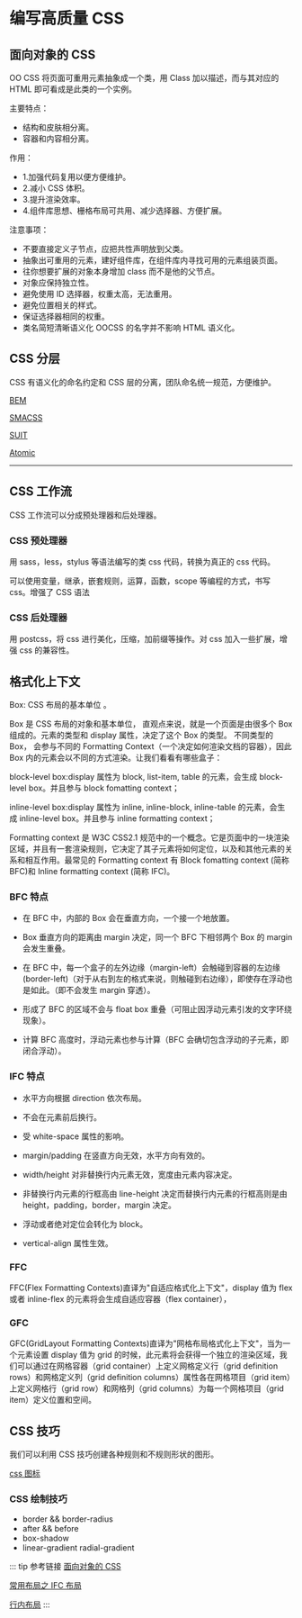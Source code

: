 # 编写高质量 CSS

## 面向对象的 CSS

OO CSS 将⻚面可重用元素抽象成一个类，用 Class 加以描述，而与其对应的 HTML 即可看成是此类的一个实例。

主要特点：

- 结构和皮肤相分离。
- 容器和内容相分离。

作用：

- 1.加强代码复用以便方便维护。
- 2.减小 CSS 体积。
- 3.提升渲染效率。
- 4.组件库思想、栅格布局可共用、减少选择器、方便扩展。

注意事项：

- 不要直接定义子节点，应把共性声明放到父类。
- 抽象出可重用的元素，建好组件库，在组件库内寻找可用的元素组装⻚面。
- 往你想要扩展的对象本身增加 class 而不是他的父节点。
- 对象应保持独立性。
- 避免使用 ID 选择器，权重太高，无法重用。
- 避免位置相关的样式。
- 保证选择器相同的权重。
- 类名简短清晰语义化 OOCSS 的名字并不影响 HTML 语义化。

## CSS 分层

CSS 有语义化的命名约定和 CSS 层的分离，团队命名统一规范，方便维护。

[BEM](https://en.bem.info/)

[SMACSS](https://smacss.com/)

[SUIT](https://suitcss.github.io/)

[Atomic](https://acss.io/)

---

## CSS 工作流

CSS 工作流可以分成预处理器和后处理器。

### CSS 预处理器

用 sass，less，stylus 等语法编写的类 css 代码，转换为真正的 css 代码。

可以使用变量，继承，嵌套规则，运算，函数，scope 等编程的方式，书写 css。增强了 CSS 语法

### CSS 后处理器

用 postcss，将 css 进行美化，压缩，加前缀等操作。对 css 加入一些扩展，增强 css 的兼容性。

## 格式化上下文

Box: CSS 布局的基本单位 。

Box 是 CSS 布局的对象和基本单位， 直观点来说，就是一个页面是由很多个 Box 组成的。元素的类型和 display 属性，决定了这个 Box 的类型。 不同类型的 Box， 会参与不同的 Formatting Context（一个决定如何渲染文档的容器），因此 Box 内的元素会以不同的方式渲染。让我们看看有哪些盒子：

block-level box:display 属性为 block, list-item, table 的元素，会生成 block-level box。并且参与 block fomatting context；

inline-level box:display 属性为 inline, inline-block, inline-table 的元素，会生成 inline-level box。并且参与 inline formatting context；

Formatting context 是 W3C CSS2.1 规范中的一个概念。它是页面中的一块渲染区域，并且有一套渲染规则，它决定了其子元素将如何定位，以及和其他元素的关系和相互作用。最常见的 Formatting context 有 Block fomatting context (简称 BFC)和 Inline formatting context (简称 IFC)。

### BFC 特点

- 在 BFC 中，内部的 Box 会在垂直方向，一个接一个地放置。

- Box 垂直方向的距离由 margin 决定，同一个 BFC 下相邻两个 Box 的 margin 会发生重叠。

- 在 BFC 中，每一个盒子的左外边缘（margin-left）会触碰到容器的左边缘(border-left)（对于从右到左的格式来说，则触碰到右边缘），即使存在浮动也是如此。（即不会发生 margin 穿透）。

- 形成了 BFC 的区域不会与 float box 重叠（可阻止因浮动元素引发的文字环绕现象）。

- 计算 BFC 高度时，浮动元素也参与计算（BFC 会确切包含浮动的子元素，即闭合浮动）。

### IFC 特点

- 水平方向根据 direction 依次布局。

- 不会在元素前后换行。

- 受 white-space 属性的影响。

- margin/padding 在竖直方向无效，水平方向有效的。

- width/height 对非替换行内元素无效，宽度由元素内容决定。

- 非替换行内元素的行框高由 line-height 决定而替换行内元素的行框高则是由 height，padding，border，margin 决定。

- 浮动或者绝对定位会转化为 block。

- vertical-align 属性生效。

### FFC

FFC(Flex Formatting Contexts)直译为"自适应格式化上下文"，display 值为 flex 或者 inline-flex 的元素将会生成自适应容器（flex container），

### GFC

GFC(GridLayout Formatting Contexts)直译为"网格布局格式化上下文"，当为一个元素设置 display 值为 grid 的时候，此元素将会获得一个独立的渲染区域，我们可以通过在网格容器（grid container）上定义网格定义行（grid definition rows）和网格定义列（grid definition columns）属性各在网格项目（grid item）上定义网格行（grid row）和网格列（grid columns）为每一个网格项目（grid item）定义位置和空间。

## CSS 技巧

我们可以利用 CSS 技巧创建各种规则和不规则形状的图形。

[css 图标](https://cssicon.space)

### CSS 绘制技巧

- border && border-radius
- after && before
- box-shadow
- linear-gradient radial-gradient

::: tip 参考链接
[面向对象的 CSS](https://www.w3cplus.com/css/an-introduction-to-object-oriented-css-oocss.html)

[常用布局之 IFC 布局](https://blog.csdn.net/weixin_38080573/article/details/79364754)

[行内布局](https://segmentfault.com/a/1190000003043991)
:::
